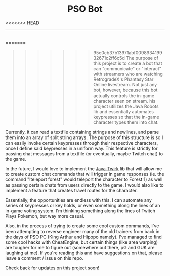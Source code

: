 #    <center> PSO Bot

<<<<<<< HEAD
___
<br>
=======


>>>>>>> 95e0cb37b13971abf009893419932671c2ff6c5d
The purpose of this project is to create a bot that can "communicate" or "interact" with streamers who are watching RetrogradeX's Phantasy Star Online livestream. Not just any bot, however, because this bot actually controls the in-game character seen on stream. his project utilizes the Java Robots lib and essentially automates keypresses so that the in-game character types them into chat.<br>

Currently, it can read a textfile containing strings and newlines, and parse them into an array of split string arrays. The purpose of this structure is so I can easily invoke certain keypresses through their respective characters, once I define said keypresses in a uniform way. This feature is strictly for passing chat messages from a textfile (or eventually, maybe Twitch chat) to the game.

In the future, I would love to implement the [Java-Twirk](https://github.com/Gikkman/Java-Twirk) lib that will allow me to create custom chat commands that will trigger in game responses (ie. the command "!teleport forest" would teleport the character to Forest 1) as well as passing certain chats from users directly to the game. I would also like to implement a feature that creates travel routes for the character.

Essentially, the opportunities are endless with this. I can automate any series of keypresses or key holds, or even something along the lines of an in-game voting system. I'm thinking something along the lines of Twitch Plays Pokemon, but way more casual.

Also, in the process of trying to create some cool custom commands, I've been attempting to reverse engineer many of the old trainers from back in the days of PSO PC (King Arthur and Hipopo namely). I've managed to find some cool hacks with CheatEngine, but certain things (like area warping) are tougher for me to figure out (somewhere out there, pG and GUK are laughing at me). If you're reading this and have suggestions on that, please leave a comment / issue on this repo.

Check back for updates on this project soon!

